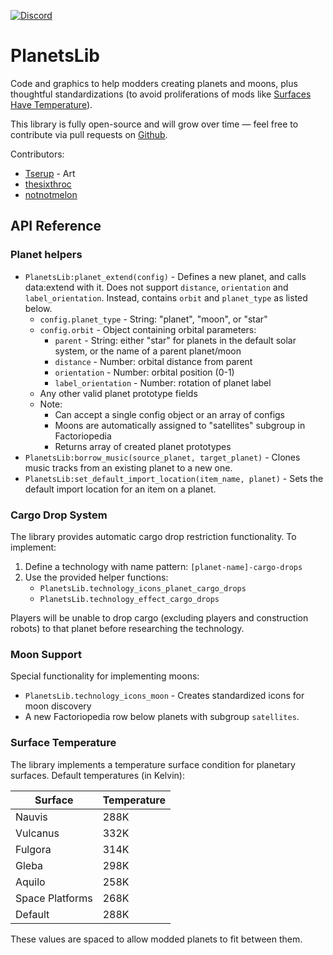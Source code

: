 [![Discord](https://img.shields.io/badge/Discord-7289DA?style=for-the-badge)](https://discord.gg/VuVhYUBbWE)

# PlanetsLib

Code and graphics to help modders creating planets and moons, plus thoughtful standardizations (to avoid proliferations of mods like [Surfaces Have Temperature](https://mods.factorio.com/mod/Surfaces-Have-Temperature)).

This library is fully open-source and will grow over time — feel free to contribute via pull requests on [Github](https://github.com/danielmartin0/PlanetsLib).

Contributors:

-   [Tserup](https://mods.factorio.com/user/Tserup) - Art
-   [thesixthroc](https://mods.factorio.com/user/thesixthroc)
-   [notnotmelon](https://mods.factorio.com/user/notnotmelon)

## API Reference

### Planet helpers

- `PlanetsLib:planet_extend(config)` - Defines a new planet, and calls data:extend with it. Does not support `distance`, `orientation` and `label_orientation`. Instead, contains `orbit` and `planet_type` as listed below.
    - `config.planet_type` - String: "planet", "moon", or "star"
    - `config.orbit` - Object containing orbital parameters:
        - `parent` - String: either "star" for planets in the default solar system, or the name of a parent planet/moon
        - `distance` - Number: orbital distance from parent
        - `orientation` - Number: orbital position (0-1)
        - `label_orientation` - Number: rotation of planet label
    - Any other valid planet prototype fields
    - Note:
        - Can accept a single config object or an array of configs
        - Moons are automatically assigned to "satellites" subgroup in Factoriopedia
        - Returns array of created planet prototypes
- `PlanetsLib:borrow_music(source_planet, target_planet)` - Clones music tracks from an existing planet to a new one.
- `PlanetsLib:set_default_import_location(item_name, planet)` - Sets the default import location for an item on a planet.

### Cargo Drop System

The library provides automatic cargo drop restriction functionality. To implement:

1. Define a technology with name pattern: `[planet-name]-cargo-drops`
2. Use the provided helper functions:
    - `PlanetsLib.technology_icons_planet_cargo_drops`
    - `PlanetsLib.technology_effect_cargo_drops`

Players will be unable to drop cargo (excluding players and construction robots) to that planet before researching the technology.

### Moon Support

Special functionality for implementing moons:

-   `PlanetsLib.technology_icons_moon` - Creates standardized icons for moon discovery
-   A new Factoriopedia row below planets with subgroup `satellites`.

### Surface Temperature

The library implements a temperature surface condition for planetary surfaces. Default temperatures (in Kelvin):

| Surface         | Temperature |
| --------------- | ----------- |
| Nauvis          | 288K        |
| Vulcanus        | 332K        |
| Fulgora         | 314K        |
| Gleba           | 298K        |
| Aquilo          | 258K        |
| Space Platforms | 268K        |
| Default         | 288K        |

These values are spaced to allow modded planets to fit between them.
